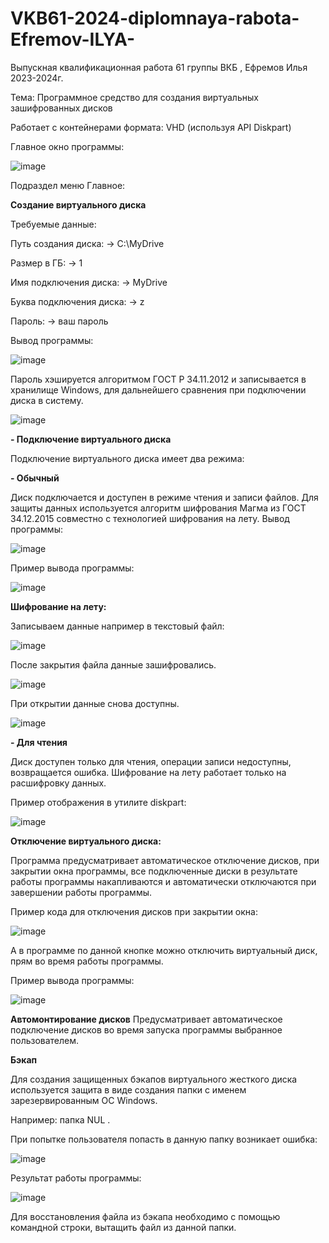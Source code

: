 # VKB61-2024-diplomnaya-rabota-Efremov-ILYA-
Выпускная квалификационная работа 61 группы ВКБ , Ефремов Илья 2023-2024г.

Тема: Программное средство для создания виртуальных зашифрованных дисков

Работает с контейнерами формата: VHD (используя API Diskpart)

Главное окно программы:

![image](https://github.com/nekotinix/VKB61-2024-diplomnaya-rabota-Efremov-ILYA-/assets/62836642/35434e98-f199-4e44-be72-33e273a7d658)

Подраздел меню Главное:

**Создание виртуального диска**

Требуемые данные:

Путь создания диска: -> C:\MyDrive

Размер в ГБ: -> 1

Имя подключения диска: -> MyDrive

Буква подключения диска: -> z

Пароль: -> ваш пароль

Вывод программы: 

![image](https://github.com/nekotinix/VKB61-2024-diplomnaya-rabota-Efremov-ILYA-/assets/62836642/aacc3c06-b68b-4934-b4d8-c24705676a45)

Пароль хэшируется алгоритмом ГОСТ Р 34.11.2012  и записывается в хранилище Windows, для дальнейшего сравнения при подключении диска в систему.

![image](https://github.com/nekotinix/VKB61-2024-diplomnaya-rabota-Efremov-ILYA-/assets/62836642/f99cd533-4b5e-492d-a938-6dd5ac961b33)

**- Подключение виртуального диска**

Подключение виртуального  диска имеет два режима:

**- Обычный**

Диск подключается и доступен в режиме чтения и записи файлов. Для защиты данных используется алгоритм шифрования Магма из ГОСТ 34.12.2015 совместно с технологией шифрования на лету.
Вывод программы:

![image](https://github.com/nekotinix/VKB61-2024-diplomnaya-rabota-Efremov-ILYA-/assets/62836642/74588c91-fe14-4a81-96ec-289a7b08110d)

Пример вывода программы:

![image](https://github.com/nekotinix/VKB61-2024-diplomnaya-rabota-Efremov-ILYA-/assets/62836642/7c08d57b-54e3-4a9c-a834-51550c3af4fa)

**Шифрование на лету:**

Записываем данные например в текстовый файл:

![image](https://github.com/nekotinix/VKB61-2024-diplomnaya-rabota-Efremov-ILYA-/assets/62836642/38fd5e97-0948-4f30-9310-da71ab673142)

После закрытия файла данные зашифровались.

![image](https://github.com/nekotinix/VKB61-2024-diplomnaya-rabota-Efremov-ILYA-/assets/62836642/7051ac84-e9dc-4602-80b5-e23d006b263f)

При открытии данные снова доступны.

![image](https://github.com/nekotinix/VKB61-2024-diplomnaya-rabota-Efremov-ILYA-/assets/62836642/78caf98d-e0ed-4f2a-950a-bcc08e689e97)


**- Для чтения**

Диск доступен только для чтения, операции записи недоступны, возвращается ошибка. Шифрование на лету работает только на расшифровку данных.

Пример отображения в утилите diskpart:

![image](https://github.com/nekotinix/VKB61-2024-diplomnaya-rabota-Efremov-ILYA-/assets/62836642/2daee2bb-599a-4c61-acf2-9272aa59d1b3)

**Отключение виртуального диска:**

Программа предусматривает автоматическое отключение дисков, при закрытии окна программы, все подключенные диски в результате работы программы накапливаются и автоматически отключаются при завершении работы программы.

Пример кода для отключения дисков при закрытии окна:

![image](https://github.com/nekotinix/VKB61-2024-diplomnaya-rabota-Efremov-ILYA-/assets/62836642/068558a2-86f6-474c-8b31-92a0cdf32451)

А в программе по данной кнопке можно отключить виртуальный диск, прям во время работы программы.

Пример вывода программы:

![image](https://github.com/nekotinix/VKB61-2024-diplomnaya-rabota-Efremov-ILYA-/assets/62836642/b901bab9-54b9-429d-9844-a92031f0ebd7)

**Автомонтирование дисков**
Предусматривает автоматическое подключение дисков во время запуска программы выбранное пользователем.

**Бэкап**

 Для создания  защищенных бэкапов виртуального жесткого диска используется защита в виде создания папки с  именем зарезервированным ОС Windows.
 
 Например:  папка NUL .
 
 При попытке пользователя попасть в данную папку возникает ошибка:
 
 ![image](https://github.com/nekotinix/VKB61-2024-diplomnaya-rabota-Efremov-ILYA-/assets/62836642/91a28156-cecc-44c0-adea-6134a6b80826)

Результат работы программы:

![image](https://github.com/nekotinix/VKB61-2024-diplomnaya-rabota-Efremov-ILYA-/assets/62836642/47d97841-f77e-4ffd-a9d9-4df861df0eb0)

Для восстановления файла из бэкапа необходимо с помощью командной строки, вытащить файл из данной папки.






